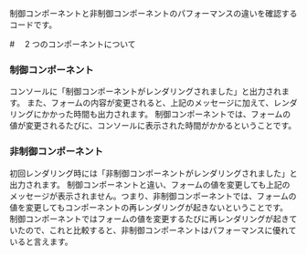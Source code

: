 制御コンポーネントと非制御コンポーネントのパフォーマンスの違いを確認するコードです。

#　 2 つのコンポーネントについて

### 制御コンポーネント

コンソールに「制御コンポーネントがレンダリングされました」と出力されます。
また、フォームの内容が変更されると、上記のメッセージに加えて、レンダリングにかかった時間も出力されます。
制御コンポーネントでは、フォームの値が変更されるたびに、コンソールに表示された時間がかかるということです。

### 非制御コンポーネント

初回レンダリング時には「非制御コンポーネントがレンダリングされました」と出力されます。
制御コンポーネントと違い、フォームの値を変更しても上記のメッセージが表示されません。つまり、非制御コンポーネントでは、フォームの値を変更してもコンポーネントの再レンダリングが起きないということです。
制御コンポーネントではフォームの値を変更するたびに再レンダリングが起きていたので、これと比較すると、非制御コンポーネントはパフォーマンスに優れていると言えます。
